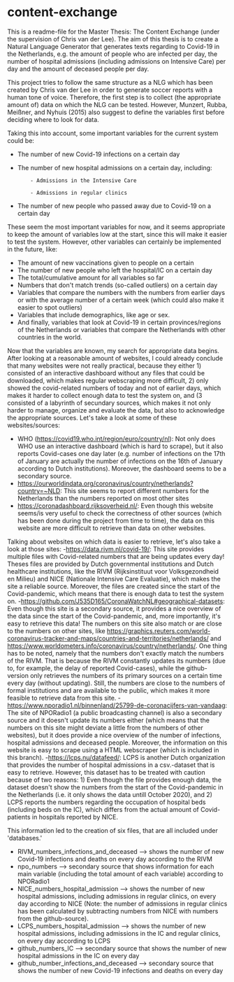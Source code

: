 # content-exchange
This is a readme-file for the Master Thesis: The Content Exchange (under the supervision of Chris van der Lee). 
The aim of this thesis is to create a Natural Language Generator that generates texts regarding to Covid-19 in the Netherlands,
e.g. the amount of people who are infected per day, the number of hospital admissions (including admissions on Intensive Care) per day and the amount of deceased people per day.

This project tries to follow the same structure as a NLG which has been created by Chris van der Lee in order to generate soccer reports with a human tone of voice.
Therefore, the first step is to collect (the appropriate amount of) data on which the NLG can be tested. However, Munzert, Rubba, Meißner, and Nyhuis (2015) also suggest to define the variables first before deciding where to look for data.

Taking this into account, some important variables for the current system could be:
- The number of new Covid-19 infections on a certain day
- The number of new hospital admissions on a certain day, including:
          
          - Admissions in the Intensive Care
          
          - Admissions in regular clinics
- The number of new people who passed away due to Covid-19 on a certain day

These seem the most important variables for now, and it seems appropriate to keep the amount of variables low at the start, since this will make it easier to test the system. However, other variables can certainly be implemented in the future, like:
- The amount of new vaccinations given to people on a certain
- The number of new people who left the hospital/IC on a certain day
- The total/cumulative amount for all variables so far
- Numbers that don't match trends (so-called outliers) on a certain day
- Variables that compare the numbers with the numbers from earlier days or with the average number of a certain week (which could also make it easier to spot outliers)
- Variables that include demographics, like age or sex.
- And finally, variables that look at Covid-19 in certain provinces/regions of the Netherlands or variables that compare the Netherlands with other countries in the world.

Now that the variables are known, my search for appropriate data begins. After looking at a reasonable amount of websites, I could already conclude that many websites were not really practical, because they either 1) consisted of an interactive dashboard without any files that could be downloaded, which makes regular webscraping more difficult, 2) only showed the covid-related numbers of today and not of earlier days, which makes it harder to collect enough data to test the system on, and (3 consisted of a labyrinth of secundary sources, which makes it not only harder to manage, organize and evaluate the data, but also to acknowledge the appropriate sources. Let's take a look at some of these websites/sources:
- WHO (https://covid19.who.int/region/euro/country/nl): Not only does WHO use an interactive dashboard (which is hard to scrape), but it also reports Covid-cases one day later (e.g. number of infections on the 17th of January are actually the number of infections on the 16th of January according to Dutch institutions). Moreover, the dashboard seems to be a secondary source.
- https://ourworldindata.org/coronavirus/country/netherlands?country=~NLD: This site seems to report different numbers for the Netherlands than the numbers reported on most other sites
- https://coronadashboard.rijksoverheid.nl/: Even though this website seems/is very useful to check the correctness of other sources (which has been done during the project from time to time), the data on this website are more difficult to retrieve than data on other websites.

Talking about websites on which data is easier to retrieve, let's also take a look at those sites:
-https://data.rivm.nl/covid-19/: This site provides multiple files with Covid-related numbers that are being updates every day! Theses files are provided by Dutch governmental institutions and Dutch healthcare institutions, like the RIVM (Rijksinstituut voor Volksgezondheid en Milieu) and NICE (Nationale Intensive Care Evaluatie), which makes the site a reliable source. Moreover, the files are created since the start of the Covid-pandemic, which means that there is enough data to test the system on.
-https://github.com/J535D165/CoronaWatchNL#geographical-datasets: Even though this site is a secondary source, it provides a nice overview of the data since the start of the Covid-pandemic, and, more importantly, it's easy to retrieve this data! The numbers on this site also match or are close to the numbers on other sites, like https://graphics.reuters.com/world-coronavirus-tracker-and-maps/countries-and-territories/netherlands/ and https://www.worldometers.info/coronavirus/country/netherlands/. One thing has to be noted, namely that the numbers don't exactly match the numbers of the RIVM. That is because the RIVM constantly updates its numbers (due to, for example, the delay of reported Covid-cases), while the github-version only retrieves the numbers of its primary sources on a certain time every day (without updating). Still, the numbers are close to the numbers of formal institutions and are available to the public, which makes it more feasible to retrieve data from this site.
-https://www.nporadio1.nl/binnenland/25799-de-coronacijfers-van-vandaag: The site of NPORadio1 (a public broadcasting channel) is also a secondary source and it doesn't update its numbers either (which means that the numbers on this site might deviate a little from the numbers of other websites), but it does provide a nice overview of the number of infections, hospital admissions and deceased people. Moreover, the information on this website is easy to scrape using a HTML webscraper (which is included in this branch).
-https://lcps.nu/datafeed/: LCPS is another Dutch organization that provides the number of hospital admissions in a csv.-dataset that is easy to retrieve. However, this dataset has to be treated with caution because of two reasons: 1) Even though the file provides enough data, the dataset doesn't show the numbers from the start of the Covid-pandemic in the Netherlands (i.e. it only shows the data untill October 2020), and 2) LCPS reports the numbers regarding the occupation of hospital beds (including beds on the IC), which differs from the actual amount of Covid-patients in hospitals reported by NICE.

This information led to the creation of six files, that are all included under 'databases.'
- RIVM_numbers_infections_and_deceased --> shows the number of new Covid-19 infections and deaths on every day according to the RIVM
- npo_numbers --> secondary source that shows information for each main variable (including the total amount of each variable) according to NPORadio1
- NICE_numbers_hospital_admission --> shows the number of new hospital admissions, including admissions in regular clinics, on every day according to NICE (Note: the number of admissions in regular clinics has been calculated by subtracting numbers from NICE with numbers from the github-source).
- LCPS_numbers_hospital_admission --> shows the number of new hospital admissions, including admissions in the IC and regular clinics, on every day according to LCPS
- github_numbers_IC --> secondary source that shows the number of new hospital admissions in the IC on every day
- github_number_infections_and_deceased --> secondary source that shows the number of new Covid-19 infections and deaths on every day
